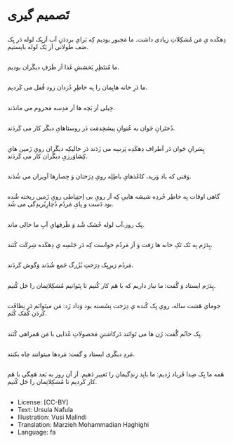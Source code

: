 # تَصمیم گیری

##
دِهکَده یِ مَن مُشکِلاتِ زیادی داشت. ما مَجبور بودیم کِه بَرایِ برددَنِ آب اَزیِک لوله دَر یِک صَف طولانی اَز یَک لوله بایستیم.

##
ما مُنتَظِرِ بَخششِ غَذا اَز طَرَفِ دیگَران بودیم.

##
ما دَرِ خانه هایِمان را بِه خاطِرِ دُزدان زود قُفل می کَردیم.

##
خِیلی اَز بَچه ها اَز مَدِسه مَحروم می ماندَند.

##
دُختَرانِ جَوان به عُنوانِ پیشخِدمَت دَر روستاهایِ دیگَر کار می کَردَند.

##
پِسَرانِ جَوان دَر اَطراف دِهکَدِه پَرسِه می زَدَند دَر حالیکِه دیگَران رویِ زَمین هایِ کِشاوَرزیِ دیگَران کار می کَردَند.

##
وَقتی که باد وَزید، کاغَذهایِ باطِلِه رویِ دِرَختان وَ حِصارها آویزان می شُدَند.

##
گاهی اوقات بِه خاطِر خُردِه شیشه هاییِ کِه اَز رویِ بی اِحتِیاطی رویِ زَمین ریخته شُده بود دَست و پایِ مَردُم دُچارِبُریدِگی می شُد.

##
یِک روز،آب لوله خُشک شُد وَ ظَرفهایِ آبِ ما خالی ماند.

##
پِدَرَم بِه تَک تَکِ خانه ها رَفت وَ اَز مَردُم خواست کِه دَر جَلسِه یِ دِهکَده شِرکَت کُنَند.

##
مَردُم زیرِیِک دِرَختِ بُزُرگ جَمع شُدَند وَگوش کَردَند.

##
پِدَرَم ایستاد وَ گُفت: ما نیاز داریم که با هَم کار کُنیم تا بِتَوانیم مُشکِلاتِمان را حَل کُنیم.

##
جومایِ هَشت ساله، رویِ یِک کُنده یِ دِرَخت نِشَسته بود وَداد زَد: مَن میتَوانَم دَر نِظافَت کَردَن کُمَک کُنَم.

##
یِک خانُم گُفت: زَن ها می تَوانَند دَرکاشتنِ مَحصولاتِ غََذایی با مَن هَمراهی کُنَند.

##
مَردِ دیگَری ایستاد و گفت: مَردها میتوانند چاه بکنند.

##
هَمه ما یِک صِدا فَریاد زَدیم: ما بایِد زِندِگیمان را تَغییر دَهیم. اَز آن روز به بَعد هَمِگی با هَم کار کَردیم تا مُشکِلاتِمان را حَل کُنیم.

##
* License: [CC-BY]
* Text: Ursula Nafula
* Illustration: Vusi Malindi
* Translation: Marzieh Mohammadian Haghighi
* Language: fa
